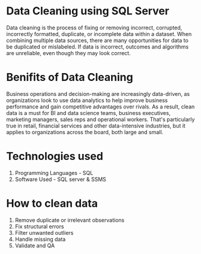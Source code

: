 # Data Cleaning using SQL Server
Data cleaning is the process of fixing or removing incorrect, corrupted, incorrectly formatted, duplicate, or incomplete data within a dataset. 
When combining multiple data sources, there are many opportunities for data to be duplicated or mislabeled.
If data is incorrect, outcomes and algorithms are unreliable, even though they may look correct.

# Benifits of Data Cleaning 
Business operations and decision-making are increasingly data-driven, as organizations look to use data analytics to help improve business performance and gain competitive advantages over rivals.
As a result, clean data is a must for BI and data science teams, business executives, marketing managers, sales reps and operational workers. 
That's particularly true in retail, financial services and other data-intensive industries, but it applies to organizations across the board, both large and small.

# Technologies used
1) Programming Languages - SQL
2) Software Used - SQL server & SSMS

# How to clean data
1) Remove duplicate or irrelevant observations
2) Fix structural errors
3) Filter unwanted outliers
4) Handle missing data
5) Validate and QA
